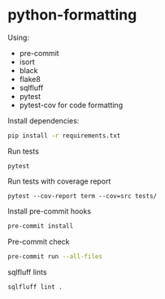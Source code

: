 # python-formatting
Using:
* pre-commit
* isort
* black
* flake8
* sqlfluff 
* pytest
* pytest-cov
for code formatting

Install dependencies:
```bash
pip install -r requirements.txt
```

Run tests
```
pytest
```

Run tests with coverage report
```
pytest --cov-report term --cov=src tests/
```

Install pre-commit hooks
```bash
pre-commit install
```

Pre-commit check
```bash
pre-commit run --all-files
```

sqlfluff lints
```bash
sqlfluff lint .
```